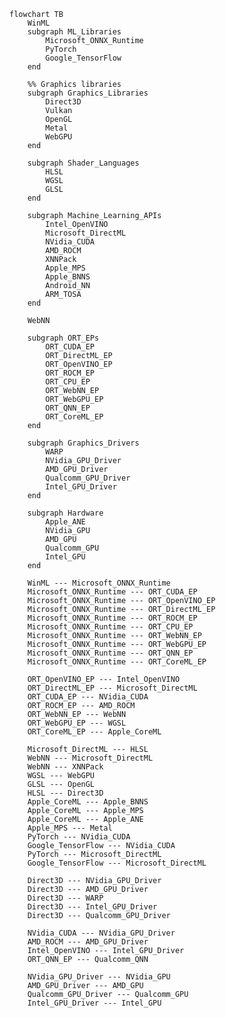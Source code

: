 ```mermaid
flowchart TB
    WinML
    subgraph ML_Libraries
        Microsoft_ONNX_Runtime
        PyTorch
        Google_TensorFlow
    end

    %% Graphics libraries
    subgraph Graphics_Libraries
        Direct3D
        Vulkan
        OpenGL
        Metal
        WebGPU
    end

    subgraph Shader_Languages
        HLSL
        WGSL
        GLSL
    end

    subgraph Machine_Learning_APIs
        Intel_OpenVINO
        Microsoft_DirectML
        NVidia_CUDA
        AMD_ROCM
        XNNPack
        Apple_MPS
        Apple_BNNS
        Android_NN
        ARM_TOSA
    end

    WebNN

    subgraph ORT_EPs
        ORT_CUDA_EP
        ORT_DirectML_EP
        ORT_OpenVINO_EP
        ORT_ROCM_EP
        ORT_CPU_EP
        ORT_WebNN_EP
        ORT_WebGPU_EP
        ORT_QNN_EP
        ORT_CoreML_EP
    end

    subgraph Graphics_Drivers
        WARP
        NVidia_GPU_Driver
        AMD_GPU_Driver
        Qualcomm_GPU_Driver
        Intel_GPU_Driver
    end

    subgraph Hardware
        Apple_ANE
        NVidia_GPU
        AMD_GPU
        Qualcomm_GPU
        Intel_GPU
    end

    WinML --- Microsoft_ONNX_Runtime
    Microsoft_ONNX_Runtime --- ORT_CUDA_EP
    Microsoft_ONNX_Runtime --- ORT_OpenVINO_EP
    Microsoft_ONNX_Runtime --- ORT_DirectML_EP
    Microsoft_ONNX_Runtime --- ORT_ROCM_EP
    Microsoft_ONNX_Runtime --- ORT_CPU_EP
    Microsoft_ONNX_Runtime --- ORT_WebNN_EP
    Microsoft_ONNX_Runtime --- ORT_WebGPU_EP
    Microsoft_ONNX_Runtime --- ORT_QNN_EP
    Microsoft_ONNX_Runtime --- ORT_CoreML_EP

    ORT_OpenVINO_EP --- Intel_OpenVINO
    ORT_DirectML_EP --- Microsoft_DirectML
    ORT_CUDA_EP --- NVidia_CUDA
    ORT_ROCM_EP --- AMD_ROCM
    ORT_WebNN_EP --- WebNN
    ORT_WebGPU_EP --- WGSL
    ORT_CoreML_EP --- Apple_CoreML

    Microsoft_DirectML --- HLSL
    WebNN --- Microsoft_DirectML
    WebNN --- XNNPack
    WGSL --- WebGPU
    GLSL --- OpenGL
    HLSL --- Direct3D
    Apple_CoreML --- Apple_BNNS
    Apple_CoreML --- Apple_MPS
    Apple_CoreML --- Apple_ANE
    Apple_MPS --- Metal
    PyTorch --- NVidia_CUDA
    Google_TensorFlow --- NVidia_CUDA
    PyTorch --- Microsoft_DirectML
    Google_TensorFlow --- Microsoft_DirectML

    Direct3D --- NVidia_GPU_Driver
    Direct3D --- AMD_GPU_Driver
    Direct3D --- WARP
    Direct3D --- Intel_GPU_Driver
    Direct3D --- Qualcomm_GPU_Driver

    NVidia_CUDA --- NVidia_GPU_Driver
    AMD_ROCM --- AMD_GPU_Driver
    Intel_OpenVINO --- Intel_GPU_Driver
    ORT_QNN_EP --- Qualcomm_QNN

    NVidia_GPU_Driver --- NVidia_GPU
    AMD_GPU_Driver --- AMD_GPU
    Qualcomm_GPU_Driver --- Qualcomm_GPU
    Intel_GPU_Driver --- Intel_GPU
```

<!--
TODO: Figure out how to add links to Mermaid diagram.

- Apple CoreML https://developer.apple.com/documentation/coreml
- Apple Model Intermediate Language Model Intermediate Language
- Apple MPS Metal Performance Shaders MPSGraph https://developer.apple.com/documentation/metalperformanceshadersgraph/mpsgraph
- Apple BNNS Basic Neural Network Subroutines https://developer.apple.com/documentation/accelerate/bnns
- Apple ANE Apple Neural Engine https://machinelearning.apple.com/research/neural-engine-transformers, https://github.com/hollance/neural-engine
- Google TPU Tensor Processing Unit https://en.wikipedia.org/wiki/Tensor_Processing_Unit
- Google XNNPack https://github.com/google/XNNPACK/blob/master/include/xnnpack.h#L1461C17-L1461C39 <=2021-September-09
- QNNPack Quantized Neural Network https://github.com/pytorch/QNNPACK
- ONNX https://github.com/onnx/onnx/blob/main/docs/Operators.md#Sqrt

TODO: Integrate all/some of these into diagram...

- PyTorch https://pytorch.org/docs/stable/generated/torch.sqrt.html
- TensorFlow https://www.tensorflow.org/api_docs/python/tf/math/sqrt
- ONNX Runtime https://onnxruntime.ai/
- DirectML https://learn.microsoft.com/en-us/windows/ai/directml/dml-intro https://learn.microsoft.com/en-us/windows/win32/api/directml/ns-directml-dml_element_wise_sqrt_operator_desc
- NVIDIA® CUDA® Deep Neural Network LIbrary (cuDNN) " is a GPU-accelerated library of primitives for deep neural networks. It provides highly tuned implementations of operations arising frequently - in DNN applications." https://docs.nvidia.com/deeplearning/cudnn/developer-guide/index.html
- QNN Qualcomm
- ORT QNN EP Qualcomm
- TOSA Tensor Operator Set Architecture https://www.mlplatform.org/tosa/tosa_spec.html
- AMD ROCM
- Intel plaidML "PlaidML is a portable tensor compiler." https://www.intel.com/content/www/us/en/artificial-intelligence/plaidml.html
- OpenCL
- OpenGL
- LLVM IR
- CUDA
- Intel OpenVINO https://www.intel.com/content/www/us/en/developer/tools/openvino-toolkit/overview.html targets "CPU, integrated GPU, Intel Movidius VPU, and FPGAs" https://en.wikipedia.org/wiki/- OpenVINO "write once, deploy anywhere (that has Intel hardware)"
- AMD Vitis ORT EP https://github.com/Xilinx/Vitis-AI, https://onnxruntime.ai/docs/execution-providers/Vitis-AI-ExecutionProvider.html
- Vitis AI DPU Deep Learning Processor Unit
- https://mlir.llvm.org/docs/Dialects/Linalg/
- OpenHLO?
- IREE team? OpenXLA initiative.
- BLAS

- High level: ONNX, PT, TF
- Low level instructions: x86, HLSL, CUDA...
-->
